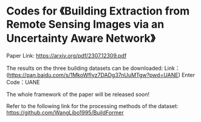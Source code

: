 # Codes for 《Building Extraction from Remote Sensing Images via an Uncertainty Aware Network》
Paper Link: https://arxiv.org/pdf/2307.12309.pdf

The results on the three building datasets can be downloaded:
Link：(https://pan.baidu.com/s/1MkoWfIyz7DADg37nUuMTgw?pwd=UANE)
Enter Code：UANE

The whole framework of the paper will be released soon!

Refer to the following link for the processing methods of the dataset:
https://github.com/WangLibo1995/BuildFormer
